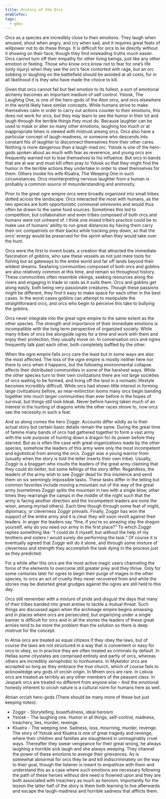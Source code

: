 ```yaml
---
title: History of the Orcs
enableToc: 
tags:
  - gdoc
---
```

Orcs as a species are incredibly close to their emotions. They laugh when amused, shout when angry, and cry when sad, and it requires great feats of willpower not to do these things. It is difficult for orcs to lie directly without it showing on their face, though they find misleading truths much easier. Orcs cannot turn off their empathy for other living beings, just like any other emotion or feeling. Those who know orcs know not to fear for one’s life (only injury) when they see the orc’s face contorted with rage, but an orc sobbing or laughing on the battlefield should be avoided at all costs, for in all likelihood it is they who have made the choice to kill. 

Given that orcs cannot fail but feel emotion to its fullest, a sort of emotional alchemy becomes an important medium of self control. Ystosk, The Laughing One, is one of the hero-gods of the Aton orcs, and orcs elsewhere in the world likely have similar concepts. While humans strive to make themselves calm in order to carry out actions counter to their emotions, this does not work for orcs, but they may learn to see the humor in their lot and laugh through the terrible things they must do. Because laughter can be used to mask or alter so many other emotions, laughing too much or at inappropriate times is viewed with mistrust among orcs. Orcs also have a particular concept of laugh-madness, or someone who descends into constant fits of laughter to disconnect themselves from their other cares. Nothing is more dangerous than a laugh-mad orc. Ystosk is one of the hero-gods spoken about as much with fear as reverence, and young orcs are frequently warned not to lose themselves to his influence. But orcs in bands that are at war and must kill often pray to Ystosk so that they might find the humor in the terrible actions they undertake in order to steel themselves for them. Others invoke his wife Kluatra, The Weeping One in such circumstances. Orcs misinterpreting nervous laughter from a human is probably a common source of misunderstanding and animosity. 

Prior to the great ogre empire orcs were broadly organized into small tribes dotted across the landscape. Orcs interacted the most with humans, as the two species are both opportunistic communal omnivores and would thus often be drawn to the same food sources. Sometimes this led to competition, but collaboration and even tribes composed of both orcs and humans were not unheard of. I think one mixed tribe’s practice could be to make use of humans’ ability to run great distances by having them carry their orc compatriots on their backs while tracking prey down, so that the orcs’ energy would be preserved for the sprint when they would take over the hunt. 

Orcs were the first to invent boats, a creation that attracted the immediate fascination of goblins, who saw these vessels as not just mere tools for fishing but as gateways to the entire world and far off lands beyond their wildest dreams. Seafaring communities composed of both orcs and goblins are also relatively common at this time, and remain so throughout history. These communities often resemble vikings, seeking resources along the rivers and engaging in trade or raids as it suits them. Orcs and goblins get along easily, both being very passionate creatures. Though these passions might be different, they find it easy to make space for each other in the best cases. In the worst cases goblins can attempt to manipulate the straightforward orcs, and orcs who begin to perceive this take to bullying the goblins. 

Orcs never integrate into the great ogre empire to the same extent as the other species. The strength and importance of their immediate emotions is incompatible with the long term perspective of organized society. While many tribes of orcs live alongside ogres for a time and work with them and enjoy their protection, they usually move on. In conversation orcs and ogres frequently talk past each other, both completely baffled by the other. 

When the ogre empire falls orcs care the least but in some ways are also the most affected. The loss of the ogre empire is mostly neither here nor there to orcs when it happens, but the following environmental collapse affects their distributed communities in some of the harshest ways. While the other species turn to their own civilizations there are not large societies of orcs waiting to be formed, and living off the land in a nomadic lifestyle becomes incredibly difficult. While orcs had shown little interest in forming large civilizations before, as near-extinction looms many orcs begin banding together into much larger communities than ever before in the hopes of survival, but things still look bleak. Never before having taken much of an interest in the hunting of dragons while the other races strove to, now orcs see the necessity in such a feat.

And so along comes the hero Zoggir. Accounts differ wildly as to their actual story but certain basic details remain the same. During the great time of famine many bands of orcs had gathered together to form a vast army with the sole purpose of hunting down a dragon for its power before they starved. But as is often the case with great organizations made by the other species, somehow the leaders of this army were only the most incompetent and egotistical from among the orcs. Zoggir was a young warrior from (usually when the story is told the teller inserts their own tribe). Usually, Zoggir is a braggart who insults the leaders of the great army claiming that they could do better, but some tellings of the story differ. Regardless, the leaders of the army wish to see Zoggir dead for this insolence and send them on six seemingly impossible tasks. These tasks differ in the telling but common favorites include moving a mountain out of the way of the great army (sometimes Zoggir splits the mountain in two with a single blow, other times they rearrange the camps in the middle of the night such that the army is facing another direction and the incompetent leaders are none the wiser, among myriad others). Each time though through some feat of might, diplomacy, or cleverness Zoggir prevails. Finally, Zoggir has won the support of the entire army and it is clear they will soon revolt against their leaders. In anger the leaders say “fine, if you’re so amazing slay the dragon yourself, why do you need our army in the first place?” To which Zoggir replies something like: “I could do it myself, but without the help of my brothers and sisters I would surely die performing the task.” Of course it is eventually agreed that Zoggir will do it alone, and through some mixture of cleverness and strength they accomplish the task dying in the process just as they predicted.

For a while after this orcs are the most active magic users channeling the force of the elements to overcome still greater prey and they thrive. Only for some centuries later for ogres to begin their purge of mages in the other species, to orcs an act of cruelty they never recovered from and while the stories may be distorted great grudges against the ogres are still held to this day. 

Orcs still remember with a mixture of pride and disgust the days that many of their tribes banded into great armies to tackle a mutual threat. Such things are discussed again when the archmage empire begins amassing and in places where orcs are persecuted, but organizing under a single banner is difficult for orcs and in all the stories the leaders of these great armies tend to be more the problem than the solution so there is deep mistrust for the concept. 

In Atnia orcs are treated as equal citizens if they obey the laws, but of course the laws are not structured in a way that is convenient or easy for orcs to obey, so in practice they are often treated as criminals by default. In Hellas some citystates are comprised entirely and partly of orcs, whereas others are incredibly xenophobic to nonhumans. In Mykeldor orcs are accepted so long as they embrace the true church, which of course fails to acknowledge any gods of orcish origin. In Mnem orcs are rare. In Lekvia orcs are treated as terribly as any other members of the peasant class. In Jespark orcs are treated no different from anyone else – And the emotional honesty inherent to orcish nature is a cultural norm for humans here as well. 

Atnian orcish hero-gods (There should be many more of these but just keeping notes):

- Zoggir - Storytelling, boastfullness, ideal heroism
- Ystosk - The laughing one. Humor in all things, self-control, madness, treachery, lies, murder, revenge.
- Kluatra - The weeping one. Sadness, loss, mourning, murder, revenge. 
The story of Ystosk and Kluatra is one of great tragedy and revenge, where their children and families are slaughtered in unimaginably cruel ways. Thereafter they swear vengeance for their great wrong, he always laughing a horrible sick laugh and she always weeping. They channel the power of these emotions to avenge their grievances. As is somewhat abnormal for orcs they lie and kill indiscriminately on the way to their goal, though the listener is meant to empathize with them and understand this as a case where such emotions are necessary following the path of these heroes without dire need is frowned upon and they are both associated with treachery as much as heroism. Importantly for the lesson the latter half of the story is them both learning to live afterwards and escape the laugh-madness and horrible sadness that afflicts them.
